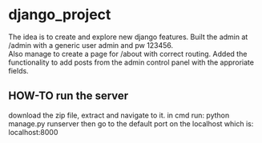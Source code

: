 # django_project
 The idea is to create and explore new django features.
 Built the admin at /admin with a generic user admin and pw 123456.  
 Also manage to create a page for /about with correct routing.
 Added the functionality to add posts from the admin control panel with the approriate fields.

 ## HOW-TO run the server
 download the zip file, extract and navigate to it.
 in cmd run:
  python manage.py runserver
 then go to the default port on the localhost which is:
  localhost:8000

